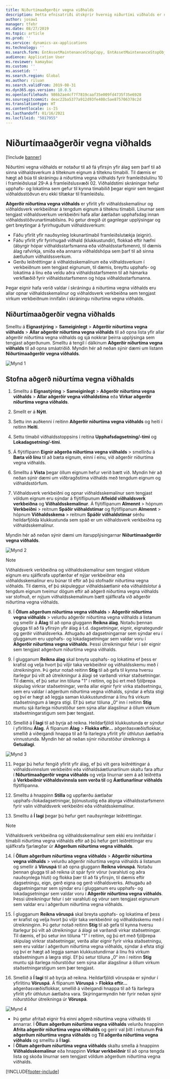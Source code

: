 ```yaml
---
title: Niðurtímaaðgerðir vegna viðhalds
description: Þetta efnisatriði útskýrir hvernig niðurtími viðhalds er notaður til að fá yfirlit yfir afkastagetu sem er nauðsynleg til að framkvæma viðhaldsverk á tilteknum eignum á tilteknu tímabili.
author: josaw1
manager: tfehr
ms.date: 08/27/2019
ms.topic: article
ms.prod: ''
ms.service: dynamics-ax-applications
ms.technology: ''
ms.search.form: EntAssetMaintenanceStopCopy, EntAssetMaintenanceStopObject, EntAssetObjectProductionStop, EntAssetProductionStopType, EntAssetMaintenanceStop
audience: Application User
ms.reviewer: kamaybac
ms.custom: ''
ms.assetid: ''
ms.search.region: Global
ms.author: riluan
ms.search.validFrom: 2019-08-31
ms.dyn365.ops.version: 10.0.5
ms.openlocfilehash: 986b2ae4cf7f7819caaf35e009fd4735f35e6928
ms.sourcegitcommit: deac22ba5377a912d93fe408c5ae875706378c2d
ms.translationtype: HT
ms.contentlocale: is-IS
ms.lasthandoff: 01/16/2021
ms.locfileid: "5017955"
---
```

# <a name="maintenance-downtime-activities"></a>Niðurtímaaðgerðir vegna viðhalds

[!include [banner](../../includes/banner.md)]

Niðurtími vegna viðhalds er notaður til að fá yfirsýn yfir álag sem þarf til að sinna viðhaldsverkum á tilteknum eignum á tilteknu tímabili. Til dæmis er hægt að búa til skráningu á niðurtíma vegna viðhalds fyrir framleiðslulínu 10 í framleiðslusal 29-A á framleiðslusvæði 02. Viðhaldstími skráningar hefur upphafs- og lokatíma sem gefur til kynna tímabilið þegar eignir sem tengjast viðhaldsstöðvun eru ekki tiltækar til framleiðslu.

**Aðgerðir niðurtíma vegna viðhalds** er yfirlit yfir viðhaldsskemalínur og viðhaldsverk verkbeiðnar á tengdum eignum á tilteknu tímabili. Línurnar sem tengjast viðhaldsverkum verkbeiðni hafa allar áætlaðan upphafsdag innan viðhaldsstöðvunartímabilsins. Þú getur dregið út gagnlegar upplýsingar og gert breytingar á fyrirhuguðum viðhaldsverkum:

- Fáðu yfirlit yfir nauðsynleg lokunartímabil framleiðslutækja (eignir).  
- Fáðu yfirlit yfir fyrirhugað viðhald (klukkustundir), flokkað eftir hæfni (ábyrgir hópar viðhaldsstarfsmanna eða viðhaldsstarfsmenn), til dæmis álag rafvirkja, smiða eða annarra viðhaldshópa sem þarf til að sinna áætluðum viðhaldssverkum.  
- Gerðu leiðréttingar á viðhaldsskemalínum eða viðhaldsverkum í verkbeiðnum sem tengjast eignunum, til dæmis, breyttu upphafs- og lokatíma á línu eða veldu aðra viðhaldsstarfsmenn til að hámarka verkflæðið fyrir viðhaldsstarfsmenn og hópa viðhaldsstarfsmanna.

Þegar eignir hafa verið valdar í skráningu á niðurtíma vegna viðhalds eru allar opnar viðhaldsskemalínur og viðhaldsverk verkbeiðna sem tengjast virkum verkbeiðnum innifalin í skráningu niðurtíma vegna viðhalds.

## <a name="maintenance-downtime-activities"></a>Niðurtímaaðgerðir vegna viðhalds

Smelltu á **Eignastýring** > **Sameiginlegt** > **Aðgerðir niðurtíma vegna viðhalds** > **Allar aðgerðir niðurtíma vegna viðhalds** til að opna lista yfir allar aðgerðir niðurtíma vegna viðhalds og sjá nokkrar þeirra upplýsinga sem tengjast aðgerðunum. Smelltu á tengil í dálkinum **Aðgerðir niðurtíma vegna viðhalds** til að opna smáatriðið. Myndin hér að neðan sýnir dæmi um listann **Niðurtímaaðgerðir vegna viðhalds**.

![Mynd 1](media/19-preventive-maintenance.png)


## <a name="create-a-maintenance-downtime-activity"></a>Stofna aðgerð niðurtíma vegna viðhalds

1. Smelltu á **Eignastýring** > **Sameiginlegt** > **Aðgerðir niðurtíma vegna viðhalds** > **Allar aðgerðir vegna viðhaldstíma** eða **Virkar aðgerðir niðurtíma vegna viðhalds**.

2. Smellt er á **Nýtt**.

3. Settu inn auðkenni í reitinn **Aðgerðir niðurtíma vegna viðhalds** og heiti í reitinn **Heiti**.

4. Settu tímabil viðhaldsstoppsins í reitina **Upphafsdagsetning/-tími** og **Lokadagsetning/-tími**.

5. Á flýtiflipann **Eignir aðgerða niðurtíma vegna viðhalds** > smellirðu á **Bæta við línu** til að bæta eignum, einni í einu, við aðgerðir niðurtíma vegna viðhalds.

6. Smelltu á **Vista** þegar öllum eignum hefur verið bætt við. Myndin hér að neðan sýnir dæmi um viðbragðstíma viðhalds með tengdum eignum og viðhaldsstörfum.

7. Viðhaldsverk verkbeiðni og opnar viðhaldsskemalínur sem tengjast völdum eignum eru sýndar á flýtiflipunum **Afleidd viðhaldsverk verkbeiðna** og **Viðhaldsskemalínur**. Á flýtiflipanum **Almennt** > hópnum **Verkbeiðni** > reitnum **Spáðir viðhaldstímar** og flýtiflipanum **Almennt** > hópnum **Viðhaldsskema** > reitnum **Spáðir viðhaldstímar** sérðu heildarfjölda klukkustunda sem spáð er um viðhaldsverk verkbeiðna og viðhaldsskemalínur.

Myndin hér að neðan sýnir dæmi um ítarupplýsingarnar **Niðurtímaaðgerðir vegna viðhalds**.

![Mynd 2](media/20-preventive-maintenance.png)

>[!NOTE]
>Viðhaldsverk verkbeiðna og viðhaldsskemalínur sem tengjast völdum eignum eru sjálfkrafa uppfærðar ef nýjar verkbeiðnar eða viðhaldsskemalínur eru búnar til eftir að þú stofnaðir niðurtíma vegna viðhalds. Til dæmis, ef þú skipuleggur viðhaldsáætlanir eða viðhaldslotur á tengdum eignum tveimur dögum eftir að aðgerð niðurtíma vegna viðhalds var stofnuð, er nýjum viðhaldsskemalínum bætt sjálfkrafa við aðgerðir niðurtíma vegna viðhalds.

8. Í **Öllum aðgerðum niðurtíma vegna viðhalds** > **Aðgerðir niðurtíma vegna viðhalds** > velurðu aðgerðir niðurtíma vegna viðhalds á listanum og smellir á **Álag** til að opna gluggann **Reikna álag**. Notaðu þennan glugga til að fá yfirsýn yfir álag á t.d. dagsetningar, eignir, eignategundir og gerðir viðhaldsverka. Athugaðu að dagsetningarnar sem sýndar eru í glugganum eru upphafs- og lokadagsetningar sem valdar voru í **Aðgerðir niðurtíma vegna viðhalds**. Þessi útreikningur felur í sér eignir sem tengjast aðgerðum niðurtíma vegna viðhalds.

9. Í glugganum **Reikna álag** skal breyta upphafs- og lokatíma ef þess er krafist og velja hvort þú viljir taka verkbeiðnir og viðhaldsskemu með í útreikninginn. Þú getur notað reitinn **Stig** til að gefa til kynna hversu ítarlegur þú vilt að útreikningur á álagi sé varðandi virkar staðsetningar. Til dæmis, ef þú setur inn töluna "1" í reitinn, og þú ert með fjölþrepa skipulag virkrar staðsetningar, verða allar eignir fyrir virka staðsetningu, sem eru valdar í aðgerðum niðurtíma vegna viðhalds, sýndar á efsta stigi og því er hægt að leggja saman klukkustundirnar á línu frá virkum staðsetningum á lægra stigi. Ef þú setur töluna „0“ inn í reitinn **Stig** muntu sjá ítarlega niðurstöður sem sýna allar álagslínur á öllum virkum staðsetningarstigum sem þær tengjast.

10. Smellið á **Í lagi** til að byrja að reikna. Heildarfjöldi klukkustunda er sýndur í yfirlitinu **Álag**. Á flipanum **Álag** > **Flokka eftir...** aðgerðasvæðisflokkar, smellið á viðeigandi hnappa til að fá ítarlegra yfirlit yfir úthlutun áætlaðra vinnustunda. Myndin hér að neðan sýnir niðurstöður útreiknings á **Getuálagi**.

![Mynd 3](media/21-preventive-maintenance.png)

11. Þegar þú hefur fengið yfirlit yfir álag, ef þú vilt gera leiðréttingar á viðhaldsvinnslum verkbeiðni eða viðhaldsáætlunarlínum skaltu fara aftur í **Niðurtímaaðgerðir vegna viðhalds** og velja línurnar sem á að leiðrétta á **Verkbeiðnir viðhaldsvinnsla sem verða til** og **Áætlunarlínur viðhalds** flýtiflipanna.

12. Smelltu á hnappinn **Stilla** og uppfærðu áætlaðar upphafs-/lokadagsetningar, þjónustustig eða ábyrga viðhaldsstarfsmenn fyrir valin viðhaldsverk verkbeiðni eða viðhaldsskemalínur.

13. Smelltu á **Í lagi** þegar þú hefur gert nauðsynlegar leiðréttingar. 

>[!NOTE]
>Viðhaldsverk verkbeiðna og viðhaldsskemalínur sem ekki eru innifaldar í tímabili niðurtíma vegna viðhalds eftir að þú hefur gert leiðréttingar eru sjálfkrafa fjarlægðar úr **Aðgerðum niðurtíma vegna viðhalds**.

14. Í **Öllum aðgerðum niðurtíma vegna viðhalds** > **Aðgerðir niðurtíma vegna viðhalds** > velurðu aðgerðir niðurtíma vegna viðhalds á listanum og smellir á **Vöruspá** til að opna gluggann **Reikna vöruspá**. Notaðu þennan glugga til að reikna út spár fyrir vörur (varahluti og aðra nauðsynlega hluti) og flokka þær til að fá yfirsýn, til dæmis eftir dagsetningu, eign, gerð eigna og gerð viðhaldsverks. Athugaðu að dagsetningarnar sem sýndar eru í glugganum eru upphafs- og lokadagsetningar sem valdar voru í **Aðgerðir niðurtíma vegna viðhalds**. Þessi útreikningur felur í sér varahluti og vörur sem tengjast eignunum sem valdar eru í aðgerðum niðurtíma vegna viðhalds.

15. Í glugganum **Reikna vöruspá** skal breyta upphafs- og lokatíma ef þess er krafist og velja hvort þú viljir taka verkbeiðnir og viðhaldsskemu með í útreikninginn. Þú getur notað reitinn **Stig** til að gefa til kynna hversu ítarlegur þú vilt að útreikningur á álagi sé varðandi virkar staðsetningar. Til dæmis, ef þú setur inn töluna "1" í reitinn, og þú ert með fjölþrepa skipulag virkrar staðsetningar, verða allar eignir fyrir virka staðsetningu, sem eru valdar í aðgerðum niðurtíma vegna viðhalds, sýndar á efsta stigi og því er hægt að leggja saman klukkustundirnar á línu frá virkum staðsetningum á lægra stigi. Ef þú setur töluna „0“ inn í reitinn **Stig** muntu sjá ítarlega niðurstöður sem sýna allar álagslínur á öllum virkum staðsetningarstigum sem þær tengjast.

16. Smellið á **Í lagi** til að byrja að reikna. Heildarfjöldi vöruspáa er sýndur í yfirlitinu **Vöruspá**. Á flipanum **Vöruspá** > **Flokka eftir...** aðgerðasvæðisflokkar, smellið á viðeigandi hnappa til að fá ítarlegra yfirlit yfir úthlutun áætlaðra vara. Skýringarmyndin hér fyrir neðan sýnir niðurstöður útreikninga úr **Vöruspá**.

![Mynd 4](media/22-preventive-maintenance.png)

- Þú getur afritað eignir frá einni aðgerð niðurtíma vegna viðhalds til annarrar. Í **Öllum aðgerðum niðurtíma vegna viðhalds** velurðu hnappinn **Afrita aðgerðir niðurtíma vegna viðhalds** og gerir val þitt í reitunum **Frá aðgerðum niðurtíma vegna viðhalds** og **Til aðgerða niðurtíma vegna viðhalds** og smelltu á **Í lagi**.
- Í **Öllum aðgerðum niðurtíma vegna viðhalds** skaltu smella á hnappinn **Viðhaldsskemalínur** eða hnappinn **Virkar verkbeiðnir** til að opna tengda lista og skoða línurnar sem tengjast völdum aðgerðum niðurtíma vegna viðhalds.



[!INCLUDE[footer-include](../../../includes/footer-banner.md)]